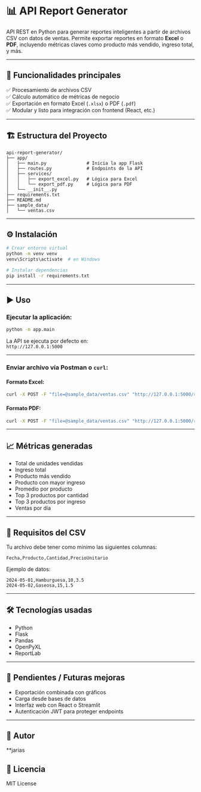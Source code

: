 # 📊 API Report Generator

API REST en Python para generar reportes inteligentes a partir de archivos CSV con datos de ventas. Permite exportar reportes en formato **Excel** o **PDF**, incluyendo métricas claves como producto más vendido, ingreso total, y más.

---

## 🚀 Funcionalidades principales

✅ Procesamiento de archivos CSV  
✅ Cálculo automático de métricas de negocio  
✅ Exportación en formato Excel (`.xlsx`) o PDF (`.pdf`)  
✅ Modular y listo para integración con frontend (React, etc.)

---

## 🏗️ Estructura del Proyecto

```
api-report-generator/
├── app/
│   ├── main.py               # Inicia la app Flask
│   ├── routes.py             # Endpoints de la API
│   ├── services/
│   │   ├── export_excel.py   # Lógica para Excel
│   │   └── export_pdf.py     # Lógica para PDF
│   └── __init__.py
├── requirements.txt
├── README.md
├── sample_data/
│   └── ventas.csv
```

---

## ⚙️ Instalación

```bash
# Crear entorno virtual
python -m venv venv
venv\Scripts\activate  # en Windows

# Instalar dependencias
pip install -r requirements.txt
```

---

## ▶️ Uso

### Ejecutar la aplicación:

```bash
python -m app.main
```

La API se ejecuta por defecto en:  
`http://127.0.0.1:5000`

---

### Enviar archivo vía Postman o `curl`:

#### Formato Excel:
```bash
curl -X POST -F "file=@sample_data/ventas.csv" "http://127.0.0.1:5000/report?format=excel" --output reporte.xlsx
```

#### Formato PDF:
```bash
curl -X POST -F "file=@sample_data/ventas.csv" "http://127.0.0.1:5000/report?format=pdf" --output reporte.pdf
```

---

## 📈 Métricas generadas

- Total de unidades vendidas  
- Ingreso total  
- Producto más vendido  
- Producto con mayor ingreso  
- Promedio por producto  
- Top 3 productos por cantidad  
- Top 3 productos por ingreso  
- Ventas por día

---

## 🧱 Requisitos del CSV

Tu archivo debe tener como mínimo las siguientes columnas:

```csv
Fecha,Producto,Cantidad,PrecioUnitario
```

Ejemplo de datos:
```csv
2024-05-01,Hamburguesa,10,3.5
2024-05-02,Gaseosa,15,1.5
```

---

## 🛠️ Tecnologías usadas

- Python
- Flask
- Pandas
- OpenPyXL
- ReportLab

---

## 📌 Pendientes / Futuras mejoras

- Exportación combinada con gráficos
- Carga desde bases de datos
- Interfaz web con React o Streamlit
- Autenticación JWT para proteger endpoints

---

## 👤 Autor

**jarias

## 📜 Licencia

MIT License
